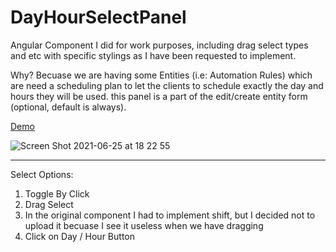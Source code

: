# DayHourSelectPanel

Angular Component I did for work purposes, including drag select types and etc with specific stylings as I have been requested to implement.

Why?
Becuase we are having some Entities (i.e: Automation Rules)
which are need a scheduling plan to let the clients to schedule exactly the day and hours they will be used.
this panel is a part of the edit/create entity form (optional, default is always).

<a href="https://chapost1.github.io/day-hour-select-panel/" target="_blank">Demo</a>

![Screen Shot 2021-06-25 at 18 22 55](https://user-images.githubusercontent.com/39523779/123447356-6d6b3600-d5e2-11eb-8795-faf896431b18.png)

<hr>

Select Options:

1. Toggle By Click
2. Drag Select
3. In the original component I had to implement shift, but I decided not to upload it becuase I see it useless when we have dragging
4. Click on Day / Hour Button
